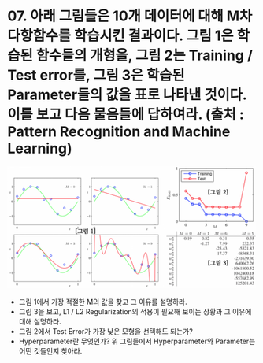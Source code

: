 # 07. 아래 그림들은 10개 데이터에 대해 M차 다항함수를 학습시킨 결과이다. 그림 1은 학습된 함수들의 개형을, 그림 2는 Training / Test error를, 그림 3은 학습된 Parameter들의 값을 표로 나타낸 것이다. 이를 보고 다음 물음들에 답하여라. (출처 : Pattern Recognition and Machine Learning)

![](../images/ml-questions-01-07.png)

- 그림 1에서 가장 적절한 M의 값을 찾고 그 이유를 설명하라.
- 그림 3을 보고, L1 / L2 Regularization의 적용이 필요해 보이는 상황과 그 이유에 대해 설명하라.
- 그림 2에서 Test Error가 가장 낮은 모형을 선택해도 되는가?
- Hyperparameter란 무엇인가? 위 그림들에서 Hyperparameter와 Parameter는 어떤 것들인지 찾아라.